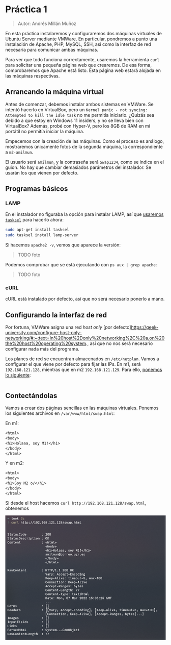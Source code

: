 # Práctica 1

> Autor: Andrés Millán Muñoz

En esta práctica instalaremos y configuraremos dos máquinas virtuales de Ubuntu Server mediante VMWare. En particular, pondremos a punto una instalación de Apache, PHP, MySQL, SSH, así como la interfaz de red necesaria para comunicar ambas máquinas.

Para ver que todo funciona correctamente, usaremos la herramienta `curl` para solicitar una pequeña página web que crearemos. De esa forma, comprobaremos que Apache está listo. Esta página web estará alojada en las máquinas respectivas.

## Arrancando la máquina virtual

Antes de comenzar, debemos instalar ambos sistemas en VMWare. Se intentó hacerlo en VirtualBox, pero un `Kernel panic - not syncing: Attempted to kill the idle task` no me permitía iniciarlo. ¿Quizás sea debido a que estoy en Windows 11 insiders, y no se lleva bien con VirtualBox? Además, probé con Hyper-V, pero los 8GB de RAM en mi portátil no permitía iniciar la máquina.

Empecemos con la creación de las máquinas. Como el proceso es análogo, mostraremos únicamente fotos de la segunda máquina, la correspondiente a `m2-amilmun`.

El usuario será `amilmun`, y la contraseña será `Swap1234`, como se indica en el guion. No hay que cambiar demasiados parámetros del instalador. Se usarán los que vienen por defecto.

## Programas básicos

### LAMP

En el instalador no figuraba la opción para instalar LAMP, así que [usaremos `tasksel`](https://ubuntu.com/server/docs/lamp-applications#:~:text=LAMP%20Applications-,Overview,Management%20Software%20such%20as%20phpMyAdmin.) para hacerlo ahora:

```bash
sudo apt-get install tasksel
sudo tasksel install lamp-server
```

Si hacemos `apache2 -v`, vemos que aparece la versión:

> TODO foto

Podemos comprobar que se está ejecutando con `ps aux | grep apache`:

> TODO foto

### cURL

cURL está instalado por defecto, así que no será necesario ponerlo a mano.

## Configurando la interfaz de red

Por fortuna, VMWare asigna una red *host only* [por defecto]https://geek-university.com/configure-host-only-networking/#:~:text=In%20host%2Donly%20networking%2C%20a,on%20the%20host%20operating%20system., así que no nos será necesario configurar nada más del programa.

Los planes de red se encuentran almacenados en `/etc/netplan`. Vamos a configurar el que viene por defecto para fijar las IPs. En m1, será `192.168.121.128`, mientras que en m2 `192.168.121.129`. Para ello, [ponemos lo siguiente](https://linuxconfig.org/how-to-configure-static-ip-address-on-ubuntu-18-04-bionic-beaver-linux):

```

```


## Contectándolas

Vamos a crear dos páginas sencillas en las máquinas virtuales. Ponemos los siguientes archivos en `/var/www/html/swap.html`:

En m1:

```
<html>
<body>
<h1>Holaaa, soy M1!</h1>
</body>
</html>
```

Y en m2:


```
<html>
<body>
<h1>Soy M2 o/</h1>
</body>
</html>
```

Si desde el host hacemos `curl http://192.168.121.128/swap.html`, obtenemos

![](./img/1/curl_win.png)